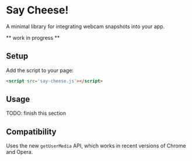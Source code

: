 Say Cheese!
===========
A minimal library for integrating webcam snapshots into your app.

** work in progress **

Setup
-----
Add the script to your page:

```html
<script src='say-cheese.js'></script>
```

Usage
-----
TODO: finish this section
<!--- 
  use case to optimise for: saving avatars instead of uploading them
  -->

Compatibility
-------------
Uses the new `getUserMedia` API, which works in recent versions of Chrome and Opera.
